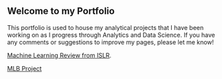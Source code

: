 
## Welcome to my Portfolio

This portfolio is used to house my analytical projects that I have been working on as I progress through Analytics and Data Science. If you have any comments or suggestions to improve my pages, please let me know!

[Machine Learning Review from ISLR](./ML_ISLR.html).

[MLB Project](/code/index.md)




